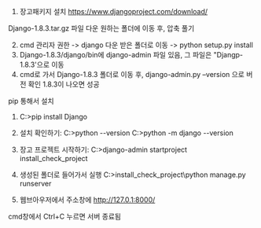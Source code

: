 1. 장고패키지 설치
https://www.djangoproject.com/download/

Django-1.8.3.tar.gz 파일 다운 원하는 폴더에 이동 후, 압축 풀기

2. cmd 관리자 권한 -> django 다운 받은 폴더로 이동 -> python setup.py install
3. Django-1.8.3/django/bin에 django-admin 파일 있음, 그 파일은 "Djangp-1.8.3'으로 이동
4. cmd로 가서 Django-1.8.3 폴더로 이동 후, django-admin.py –version 으로 버전 확인 1.8.3이 나오면 성공



pip 통해서 설치
1. C:\>pip install Django
2. 설치 확인하기: 
C:\>python --version
C:\>python -m django --version

3. 장고 프로젝트 시작하기:
C:\>django-admin startproject install_check_project

4. 생성된 폴더로 들어가서 실행
C:\>install_check_project\python manage.py runserver

5. 웹브아우저에서 주소창에 
http://127.0.1:8000/

cmd창에서 Ctrl+C 누르면 서버 종료됨



